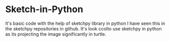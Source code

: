 # Sketch-in-Python
It's basic code with the help of sketchpy library in python
I have seen this in the sketchpy repositories in github.
It's look ccolto use sketchpy in python as its projecting the image significantly in turtle.
